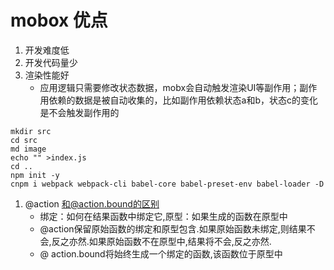 # mobox 优点
1. 开发难度低
2. 开发代码量少
3. 渲染性能好
   * 应用逻辑只需要修改状态数据，mobx会自动触发渲染UI等副作用；副作用依赖的数据是被自动收集的，比如副作用依赖状态a和b，状态c的变化是不会触发副作用的
```
mkdir src
cd src
md image
echo "" >index.js
cd ..
npm init -y
cnpm i webpack webpack-cli babel-core babel-preset-env babel-loader -D
```


1. @action 和@action.bound的区别
   * 绑定：如何在结果函数中绑定它,原型：如果生成的函数在原型中
   * @action保留原始函数的绑定和原型包含.如果原始函数未绑定,则结果不会,反之亦然.如果原始函数不在原型中,结果将不会,反之亦然.
   * @ action.bound将始终生成一个绑定的函数,该函数位于原型中